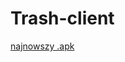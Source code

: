 # Trash-client

[najnowszy .apk](https://expo.dev/accounts/avy123/projects/trash-client/builds/28851037-b0f0-4f7f-b08e-0d82401a2b9b)
